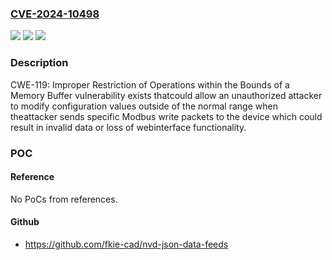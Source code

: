 ### [CVE-2024-10498](https://cve.mitre.org/cgi-bin/cvename.cgi?name=CVE-2024-10498)
![](https://img.shields.io/static/v1?label=Product&message=PowerLogic%20HDPM6000&color=blue)
![](https://img.shields.io/static/v1?label=Version&message=%3D%20Versions%20v0.62.7%20and%20prior%20&color=brighgreen)
![](https://img.shields.io/static/v1?label=Vulnerability&message=CWE-119%20Improper%20Restriction%20of%20Operations%20within%20the%20Bounds%20of%20a%20Memory%20Buffer&color=brighgreen)

### Description

CWE-119: Improper Restriction of Operations within the Bounds of a Memory Buffer vulnerability exists thatcould allow an unauthorized attacker to modify configuration values outside of the normal range when theattacker sends specific Modbus write packets to the device which could result in invalid data or loss of webinterface functionality.

### POC

#### Reference
No PoCs from references.

#### Github
- https://github.com/fkie-cad/nvd-json-data-feeds

